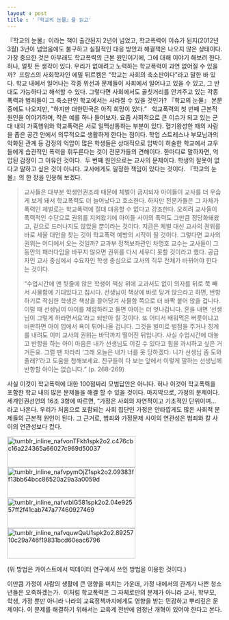 ```yaml
---
layout : post
title : '『학교의 눈물』을 읽고'
---
```



『학교의 눈물』이라는 책이 출간된지 2년이 넘었고, 학교폭력이 이슈가 된지(2012년 3월) 3년이 넘었음에도 불구하고 실질적인 대응 방안과 해결책은 나오지 않은 상태이다. 가장 중요한 것은 아무래도 학교폭력의 근본 원인이기에, 그에 대해 이야기 해보려 한다. 허나, 얼핏 든 생각이 있다. 우리가 없애려고 노력하는 학교폭력이 과연 없어질 수 있을까?  프랑스의 사회학자인 에밀 뒤르켐은 “학교는 사회의 축소판이다”라고 말한 바 있다. 학교 내에서 일어나는 각종 위선과 문제들이 사회에서 일어나고 있을 수 있고, 그 반대도 가능하다고 해석할 수 있다. 그렇다면 사회에서도 골칫거리를 안겨주고 있는 각종 폭력과 범죄들이 그 축소판인 학교에서는 사라질 수 있을 것인가? 『학교의 눈물』 본문 중에도 나오지만, “하지만 대한민국은 아직 희망이 있다.”   학교폭력의 첫 번째 근본적 원인을 이야기하며, 작은 예를 하나 들어보자. 요즘 사회적으로 큰 이슈가 되고 있는 군대 내의 가혹행위와 학교폭력은 서로 일맥상통하는 부분이 있다. 혈기왕성한 때의 사람을 좁은 공간 안에서 의무적으로 생활하게 한다는 점이다. 학업 스트레스나 부모님과의 악화된 관계 등 감정의 억압이 많은 학생들은 상대적으로 압박이 허술한 학교에서 교우들에게 습관적인 폭력을 휘두른다는 것이 전문가들의 견해이다. 한마디로 말하자면, 억압된 감정이 그 이유인 것이다.  두 번째 원인으로는 교사의 문제이다. 학생의 잘못이 없다고 말하고 싶은 것이 아니다. 교사에게도 일정한 책임이 있다는 것이다. 『학교의 눈물』의 한 장을 인용해 보겠다.
<blockquote>교사들은 대부분 학생인권조례 때문에 체벌이 금지되자 아이들이 교사를 더 우습게 보게 돼서 학교폭력도 더 늘어났다고 호소한다. 하지만 전문가들은 그 자체가 폭력인 체벌로는 학교폭력에 절대 대응할 수 없다고 강조한다. 오히려 교사들이 폭력적인 수단으로 권위를 지켜왔기에 아이들 사이의 폭력도 그만큼 정당화돼왔고, 겉으로 드러나지도 않았을 뿐이라는 것이다. 지금은 체벌 대신 교사의 권위를 바로 세울 대안을 찾는 것이 학교폭력 예방의 시작이 될 것이다. 그렇다면 교사의 권위는 어디에서 오는 것일까? 교과부 정책보좌관인 차명호 교수는 교사들이 그동안의 패러다임을 바꾸지 않으면 권위를 다시 세우디 못할 것이라고 했다. 공급자인 교사 중심에서 수요자인 학생 중심으로 교사의 직무 전체가 바뀌어야 한다는 것이다.

“수업시간에 맨 뒷줄에 앉은 학생이 책상 위에 교과서도 없이 의자를 뒤로 쭉 빼서 사물함에 기대있다고 칩시다. 선생님이 책상에 바로 당겨 앉으라고 하면, 반항하기로 작심한 학생은 책상을 끌어당겨 사물함 쪽으로 더 바짝 붙어 앉을 겁니다. 이럴 때 선생님이 아이를 제압하려고 들면 아이는 더 엇나갑니다. 혼을 내면 ‘선생님이 그렇게 하라면서요’라고 되받아 칠 것이다. 또 어디서 배워먹은 버릇이냐고 비판하면 아이 입에서 욕이 튀어나올 겁니다. 그것을 빌미로 벌점을 주거나 징계를 내려도 이미 교사의 권위는 바닥까지 떨어진 뒤입니다. 사실 수업시간에 대놓고 반항을 하는 아이 마음은 내가 선생님도 이길 수 있다고 힘을 과시하고 싶은 거거든요. 그럴 땐 차라리 ‘그래 오늘은 내가 너를 못 당하겠다. 니가 선생님 좀 도와줄래?’라고 도움을 청해보세요. 친구들이 다 보는 앞에서 이렇게 말하는 선생님께 반항할 아이는 없습니다.” (p. 268-269)</blockquote>
사실 이것이 학교폭력에 대한 100점짜리 모범답안은 아니다. 허나 이것이 학교폭력을 포함한 학교 내의 많은 문제들을 해결 할 수 있을 것이다. 마지막으로, 가정의 문제이다. 세계인권선언의 16조 3항에 따르면, “가정은 사회의 자연적이고 기초적인 단위이며… 라고 나온다. 우리가 처음으로 포함되는 사회 집단인 가정은 안타깝게도 많은 사회적 문제들의 근본적 원인이 된다. 그 근거로, 범죄와 가정문제 사이의 연관성은 범죄와 칼 사이의 연관성보다 컸다.

<a href="https://krevony.files.wordpress.com/2015/10/tumblr_inline_nafvontfkh1spk2o2-c476cbc16a224365a66027c969d50037.png"><img class="alignnone size-medium wp-image-11" src="https://krevony.files.wordpress.com/2015/10/tumblr_inline_nafvontfkh1spk2o2-c476cbc16a224365a66027c969d50037.png?w=300" alt="tumblr_inline_nafvonTFkh1spk2o2.c476cbc16a224365a66027c969d50037" width="300" height="72" /></a> <a href="https://krevony.files.wordpress.com/2015/10/tumblr_inline_nafvpymojz1spk2o2-09383ff13bb64bcc86520a29a3a0059d.png"><img class="alignnone size-medium wp-image-14" src="https://krevony.files.wordpress.com/2015/10/tumblr_inline_nafvpymojz1spk2o2-09383ff13bb64bcc86520a29a3a0059d.png?w=300" alt="tumblr_inline_nafvpymOjZ1spk2o2.09383ff13bb64bcc86520a29a3a0059d" width="300" height="71" /></a> <a href="https://krevony.files.wordpress.com/2015/10/tumblr_inline_nafvrblg581spk2o2-04e92557ff2f41cab747a77460927469.png"><img class="alignnone size-medium wp-image-13" src="https://krevony.files.wordpress.com/2015/10/tumblr_inline_nafvrblg581spk2o2-04e92557ff2f41cab747a77460927469.png?w=300" alt="tumblr_inline_nafvrblG581spk2o2.04e92557ff2f41cab747a77460927469" width="300" height="71" /></a> <a href="https://krevony.files.wordpress.com/2015/10/tumblr_inline_nafvquwqau1spk2o2-8925710c29a746f19831bcd60eac6796.png"><img class="alignnone size-medium wp-image-12" src="https://krevony.files.wordpress.com/2015/10/tumblr_inline_nafvquwqau1spk2o2-8925710c29a746f19831bcd60eac6796.png?w=300" alt="tumblr_inline_nafvquwQaU1spk2o2.8925710c29a746f19831bcd60eac6796" width="300" height="71" /></a>

(위 방법은 카이스트에서 빅데이터 연구에서 쓰인 방법을 이용한 것이다.)

이만큼 가정이 사람의 생활에 큰 영향을 미치는 가운데, 가정 내에서의 관계가 나쁜 청소년들은 오죽하겠는가.  이처럼 학교폭력은 그 자체로만의 문제가 아니라 교사, 학부모, 학생, 가정 뿐만 아니라 나라의 교육정책까지에게도 영향을 받는 민감하고 뿌리깊은 문제이다. 이 문제를 해결하기 위해서는 교육계 전반에 엄청난 개혁이 있어야 한다고 본다.
